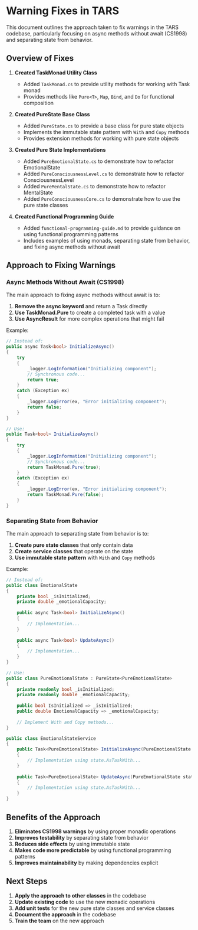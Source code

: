 # Warning Fixes in TARS

This document outlines the approach taken to fix warnings in the TARS codebase, particularly focusing on async methods without await (CS1998) and separating state from behavior.

## Overview of Fixes

1. **Created TaskMonad Utility Class**
   - Added `TaskMonad.cs` to provide utility methods for working with Task monad
   - Provides methods like `Pure<T>`, `Map`, `Bind`, and `Do` for functional composition

2. **Created PureState Base Class**
   - Added `PureState.cs` to provide a base class for pure state objects
   - Implements the immutable state pattern with `With` and `Copy` methods
   - Provides extension methods for working with pure state objects

3. **Created Pure State Implementations**
   - Added `PureEmotionalState.cs` to demonstrate how to refactor EmotionalState
   - Added `PureConsciousnessLevel.cs` to demonstrate how to refactor ConsciousnessLevel
   - Added `PureMentalState.cs` to demonstrate how to refactor MentalState
   - Added `PureConsciousnessCore.cs` to demonstrate how to use the pure state classes

4. **Created Functional Programming Guide**
   - Added `functional-programming-guide.md` to provide guidance on using functional programming patterns
   - Includes examples of using monads, separating state from behavior, and fixing async methods without await

## Approach to Fixing Warnings

### Async Methods Without Await (CS1998)

The main approach to fixing async methods without await is to:

1. **Remove the async keyword** and return a Task directly
2. **Use TaskMonad.Pure** to create a completed task with a value
3. **Use AsyncResult** for more complex operations that might fail

Example:

```csharp
// Instead of:
public async Task<bool> InitializeAsync()
{
    try
    {
        _logger.LogInformation("Initializing component");
        // Synchronous code...
        return true;
    }
    catch (Exception ex)
    {
        _logger.LogError(ex, "Error initializing component");
        return false;
    }
}

// Use:
public Task<bool> InitializeAsync()
{
    try
    {
        _logger.LogInformation("Initializing component");
        // Synchronous code...
        return TaskMonad.Pure(true);
    }
    catch (Exception ex)
    {
        _logger.LogError(ex, "Error initializing component");
        return TaskMonad.Pure(false);
    }
}
```

### Separating State from Behavior

The main approach to separating state from behavior is to:

1. **Create pure state classes** that only contain data
2. **Create service classes** that operate on the state
3. **Use immutable state pattern** with `With` and `Copy` methods

Example:

```csharp
// Instead of:
public class EmotionalState
{
    private bool _isInitialized;
    private double _emotionalCapacity;
    
    public async Task<bool> InitializeAsync()
    {
        // Implementation...
    }
    
    public async Task<bool> UpdateAsync()
    {
        // Implementation...
    }
}

// Use:
public class PureEmotionalState : PureState<PureEmotionalState>
{
    private readonly bool _isInitialized;
    private readonly double _emotionalCapacity;
    
    public bool IsInitialized => _isInitialized;
    public double EmotionalCapacity => _emotionalCapacity;
    
    // Implement With and Copy methods...
}

public class EmotionalStateService
{
    public Task<PureEmotionalState> InitializeAsync(PureEmotionalState state)
    {
        // Implementation using state.AsTaskWith...
    }
    
    public Task<PureEmotionalState> UpdateAsync(PureEmotionalState state)
    {
        // Implementation using state.AsTaskWith...
    }
}
```

## Benefits of the Approach

1. **Eliminates CS1998 warnings** by using proper monadic operations
2. **Improves testability** by separating state from behavior
3. **Reduces side effects** by using immutable state
4. **Makes code more predictable** by using functional programming patterns
5. **Improves maintainability** by making dependencies explicit

## Next Steps

1. **Apply the approach to other classes** in the codebase
2. **Update existing code** to use the new monadic operations
3. **Add unit tests** for the new pure state classes and service classes
4. **Document the approach** in the codebase
5. **Train the team** on the new approach
